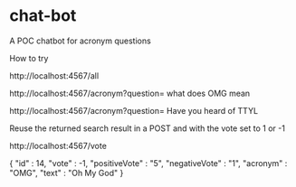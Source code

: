 # chat-bot
A POC chatbot for acronym questions


How to try 

 http://localhost:4567/all
 
 http://localhost:4567/acronym?question= what does OMG mean
 
 http://localhost:4567/acronym?question= Have you heard of TTYL
 
 Reuse the returned search result in a POST and with the vote set to 1 or -1 
 
 http://localhost:4567/vote
 
 {
   "id" : 14,
   "vote" : -1,
   "positiveVote" : "5",
   "negativeVote" : "1",
   "acronym" : "OMG",
   "text" : "Oh My God"
 } 